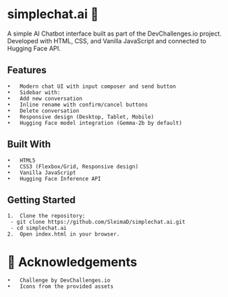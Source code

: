 # simplechat.ai 💬

A simple AI Chatbot interface built as part of the DevChallenges.io project.
Developed with HTML, CSS, and Vanilla JavaScript and connected to Hugging Face API.

## Features
	•	Modern chat UI with input composer and send button
	•	Sidebar with:
	•	Add new conversation
	•	Inline rename with confirm/cancel buttons
	•	Delete conversation
	•	Responsive design (Desktop, Tablet, Mobile)
	•	Hugging Face model integration (Gemma-2b by default)



## Built With
	•	HTML5
	•	CSS3 (Flexbox/Grid, Responsive design)
	•	Vanilla JavaScript
	•	Hugging Face Inference API

## Getting Started
	1.	Clone the repository:
     - git clone https://github.com/SleimaD/simplechat.ai.git
     - cd simplechat.ai
    2.	Open index.html in your browser.


# 🙌 Acknowledgements
	•	Challenge by DevChallenges.io
	•	Icons from the provided assets
